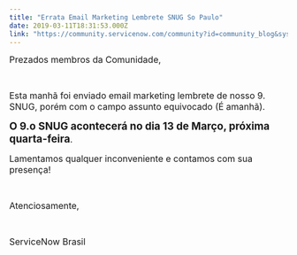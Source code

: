 ```yaml
---
title: "Errata Email Marketing Lembrete SNUG So Paulo"
date: 2019-03-11T18:31:53.000Z
link: "https://community.servicenow.com/community?id=community_blog&sys_id=3605c23edbc8bb0014d6fb243996199d"
---
```

<p><span style="font-size: 12pt;">Prezados membros da Comunidade, </span></p>
<p> </p>
<p><span style="font-size: 12pt;">Esta manhã foi enviado email marketing lembrete de nosso 9. SNUG, porém com o campo assunto equivocado (É amanhã). </span></p>
<p><span style="font-size: 12pt;"><span style="font-size: 14pt;"><strong>O 9.o SNUG acontecerá no dia 13 de Março, próxima quarta-feira</strong></span>. </span></p>
<p><span style="font-size: 12pt;">Lamentamos qualquer inconveniente e contamos com sua presença!</span></p>
<p> </p>
<p><span style="font-size: 12pt;">Atenciosamente, </span></p>
<p> </p>
<p><span style="font-size: 12pt;">ServiceNow Brasil </span></p>